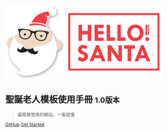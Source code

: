 <!-- _coverpage.md -->

![logo](_image/logo.png)

# 聖誕老人模板使用手冊 <small>1.0版本</small>

> 最簡單使用的網站，一看就懂

[GitHub](https://github.com/HelloSanta/template-docs)
[Get Started](#docsify)